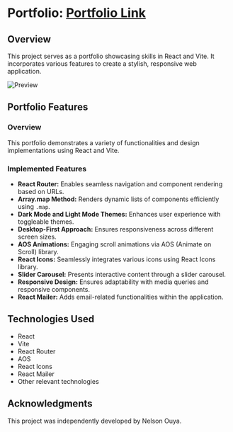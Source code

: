 # Portfolio: [Portfolio Link](https://nelsonsportifolio.netlify.app)


## Overview
This project serves as a portfolio showcasing skills in React and Vite. It incorporates various features to create a stylish, responsive web application.

![Preview](C:\Users\BATMAN\Desktop\CODE\REACT\Portifolio\src\assets\Preview.png)


## Portfolio Features
### Overview
This portfolio demonstrates a variety of functionalities and design implementations using React and Vite.

### Implemented Features
- **React Router:** Enables seamless navigation and component rendering based on URLs.
- **Array.map Method:** Renders dynamic lists of components efficiently using `.map`.
- **Dark Mode and Light Mode Themes:** Enhances user experience with toggleable themes.
- **Desktop-First Approach:** Ensures responsiveness across different screen sizes.
- **AOS Animations:** Engaging scroll animations via AOS (Animate on Scroll) library.
- **React Icons:** Seamlessly integrates various icons using React Icons library.
- **Slider Carousel:** Presents interactive content through a slider carousel.
- **Responsive Design:** Ensures adaptability with media queries and responsive components.
- **React Mailer:** Adds email-related functionalities within the application.

## Technologies Used
- React
- Vite
- React Router
- AOS
- React Icons
- React Mailer
- Other relevant technologies


## Acknowledgments
This project was independently developed by Nelson Ouya.
